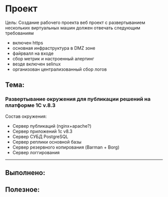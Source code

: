 # **Проект**
Цель: Создание рабочего проекта
веб проект с развертыванием нескольких виртуальных машин
должен отвечать следующим требованиям
- включен https
- основная инфраструктура в DMZ зоне
- файрвалл на входе
- сбор метрик и настроенный алертинг
- везде включен selinux
- организован централизованный сбор логов

## **Тема:**

### **Развертывание окружения для публикации решений на платформе 1С v.8.3**

Состав окружения:
- Сервер публикаций (nginx+apache?)
- Сервер приложений 1c v8.3
- Сервер СУБД PostgreSQL
- Сервер реплики основной базы
- Сервер резервного копирования (Barman + Borg)
- Сервер логгирования
---

## **Выполнено:**


## **Полезное:**

